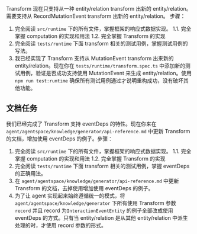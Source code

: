 Transform 现在只支持从一种 entity/relation transform 出新的 entity/relation。需要支持从 RecordMutationEvent transform 出新的 entity/relation。
步骤：
1. 完全阅读 `src/runtime` 下的所有文件，掌握框架的响应式数据实现。
  1.1. 完全掌握 computation 的实现和用法
  1.2. 完全掌握 Transform 的实现
2. 完全阅读 `tests/runtime` 下面 transform 相关的测试用例，掌握测试用例的写法。
3. 我已经实现了 Transform 支持从 MutationEvent transform 出来新的 entity/relation。现在你在 `tests/runtime/transform.spec.ts` 中添加新的测试用例，验证是否成功支持使用 MutationEvent 来生成 entity/relation。使用 `npm run test:runtime` 确保所有测试用例通过才说明重构成功，没有破坏其他功能。


## 文档任务
我们已经完成了 Transform 支持 eventDeps 的特性。现在你来在 `agent/agentspace/knowledge/generator/api-reference.md` 中更新 Transform 的文档，增加使用 eventDeps 的例子。步骤：
1. 完全阅读 `src/runtime` 下的所有文件，掌握框架的响应式数据实现。
  1.1. 完全掌握 computation 的实现和用法
  1.2. 完全掌握 Transform 的实现
2. 完全阅读 `tests/runtime` 下面 transform 相关的测试用例，掌握 eventDeps 的正确用法。
3. 在 `agent/agentspace/knowledge/generator/api-reference.md` 中更新 Transform 的文档，去掉使用增加使用 eventDeps 的例子。
4. 为了让 agent 实现起来始终遵循统一的模式，将 `agent/agentspace/knowledge/generator` 下所有使用 Transform 参数 `record` 并且 record 为`InteractionEventEntity` 的例子全部改成使用 eventDeps 的方式。只有当 entity/relation 是从其他 entity/relation 中派生处理的时，才使用 record 参数的形式。
